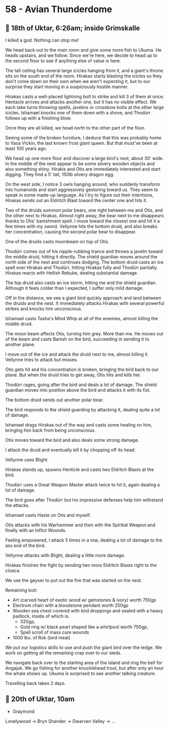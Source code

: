 # 58 - Avian Thunderdome

## 📅 18th of Uktar, 6:26am; inside Grimskalle

I killed a god. Nothing can stop me!

We head back out to the main room and give some more fish to Ukuma. He heads upstairs, and we follow. Since we're here, we decide to head up to the second floor to see if anything else of value is here.

The tall ceiling has several large icicles hanging from it, and a giant's throne sits on the south end of the room. Hirakas starts blasting the icicles so they don't come down on their own when we aren't expecting it, but to our surprise they start moving in a suspiciously hostile manner.

Hirakas casts a well-placed lightning bolt to strike and kill 3 of them at once. Hentacle arrives and attacks another one, but it has no visible effect. We each take turns throwing spells, javelins or crossbow bolts at the other large icicles. Ishamael knocks one of them down with a shove, and Thodürr follows up with a finishing blow.

Once they are all killed, we head north to the other part of the floor.

Seeing some of the broken furniture, I deduce that this was probably home to Vasa Vickin, the last known frost giant queen. But that must've been at least 100 years ago.

We head up one more floor and discover a large bird's nest, about 30' wide. In the middle of the nest appear to be some silvery wooden objects and also something shiny. Hirakis and Otis are immediately interested and start digging. They find a 5' tall, 150lb silvery dragon egg.

On the west side, I notice 3 owls hanging around, who suddenly transform into humanoids and start aggressively gesturing toward us. They seem to speak in some made-up language. As I try to figure out their intentions, Hirakas sends out an Eldritch Blast toward the center one and hits it.

Two of the druids summon polar bears, one right between me and Otis, and the other next to Hirakas. Almost right away, the bear next to me disappears thanks to Otis' banishment spell. I move toward the closest one and hit it a few times with my sword.  Vellynne hits the bottom druid, and also breaks her concentration, causing the second polar bear to disappear.

One of the druids casts moonbeam on top of Otis.

Thodürr comes out of his nipple-rubbing trance and throws a javelin toward the middle druid, hitting it directly. The shield guardian moves around the north side of the nest and continues dodging. The bottom druid casts an ice spell over Hirakas and Thodürr, hitting Hirakas fully and Thodürr partially. Hirakas reacts with Hellish Rebuke, dealing substantial damage.

The top druid also casts an ice storm, hitting me and the shield guardian. Although it feels colder than I expected, I suffer only mild damage.

Off in the distance, we see a giant bird quickly approach and land between the druids and the nest. It immediately attacks Hirakas with several powerful strikes and knocks him unconscious.

Ishamael casts Tasha's Mind Whip at all of the enemies, almost killing the middle druid.

The moon beam affects Otis, turning him grey. More than me. He moves out of the beam and casts Banish on the bird, succeeding in sending it to another plane.

I move out of the ice and attack the druid next to me, almost killing it. Vellynne tries to attack but misses.

Otis gets hit and his concentration is broken, bringing the bird back to our plane. But when the druid tries to get away, Otis hits and kills her.

Thodürr rages, going after the bird and deals a lot of damage. The shield guardian moves into position above the bird and attacks it with its fist.

The bottom druid sends out another polar bear.

The bird responds to the shield guarding by attacking it, dealing quite a lot of damage.

Ishamael drags Hirakas out of the way and casts some healing on him, bringing him back from being unconscious.

Otis moves toward the bird and also deals some strong damage.

I attack the druid and eventually kill it by chopping off its head.

Vellynne uses Blight.

Hirakas stands up, spawns Henticle and casts two Eldritch Blasts at the bird.

Thodürr uses a Great Weapon Master attack twice to hit it, again dealing a lot of damage.

The bird goes after Thodürr but his impressive defenses help him withstand the attacks.

Ishamael casts Haste on Otis and myself.

Otis attacks with his Warhammer and then with the Spiritial Weapon and finally with an Inflict Wounds.

Feeling empowered, I attack 5 times in a row, dealing a lot of damage to the ass end of the bird.

Vellynne attacks with Blight, dealing a little more damage.

Hirakas finishes the fight by sending two more Eldritch Blasts right to the cloaca.

We use the geyser to put out the fire that was started on the nest.

Remaining loot:

- Art (carved heart of exotic wood w/ gemstones & ivory) worth 750gp
- Electrum chain with a bloodstone pendant worth 250gp
- Wooden sea chest covered with bird droppings and sealed with a heavy padlock, inside of which is:
  - 320gp,
  - Gold ring w/ black pearl shaped like a whirlpool worth 750gp,
  - Spell scroll of mass cure wounds
- 1000 lbs. of Rok (bird meat)

We put our logistics skills to use and push the giant bird over the ledge. We work on getting all the remaining crap over to our sleds.

We navigate back over to the starting area of the island and ring the bell for Angajuk. We go fishing for another knucklehead trout, but after only an hour the whale shows up. Ukuma is surprised to see another talking creature.

Travelling back takes 2 days.

## 📅 20th of Uktar, 10am

- Graymond

Lonelywood → Bryn Shander → Dwarven Valley → ...
